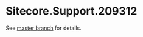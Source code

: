 # Sitecore.Support.209312

See [master branch](https://github.com/sitecoresupport/Sitecore.Support.209312) for details.